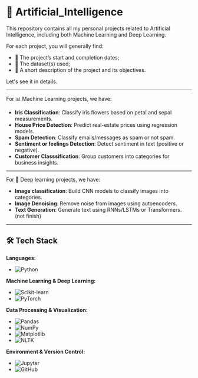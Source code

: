 # 🧠 Artificial_Intelligence

This repository contains all my personal projects related to Artificial Intelligence, including both Machine Learning and Deep Learning.

For each project, you will generally find:
  - 📅 The project’s start and completion dates;
  - 📂 The dataset(s) used;
  - 📝 A short description of the project and its objectives.

Let's see it in details.

---
For 📊 Machine Learning projects, we have:
  - **Iris Classification**: Classify iris flowers based on petal and sepal measurements.
  - **House Price Detection**: Predict real-estate prices using regression models.
  - **Spam Detection**: Classify emails/messages as spam or not spam.
  - **Sentiment or feelings Detection**: Detect sentiment in text (positive or negative).
  - **Customer Classsification**: Group customers into categories for business insights.

---
For 🤖 Deep learning projects, we have:
  - **Image classification**: Build CNN models to classify images into categories.
  - **Image Denoising**: Remove noise from images using autoencoders.
  - **Text Generation**: Generate text using RNNs/LSTMs or Transformers. (not finish)

---
## 🛠️ Tech Stack  

**Languages:**  
- ![Python](https://img.shields.io/badge/Python-3776AB?style=for-the-badge&logo=python&logoColor=white)

**Machine Learning & Deep Learning:**  
- ![Scikit-learn](https://img.shields.io/badge/Scikit--Learn-F7931E?style=for-the-badge&logo=scikitlearn&logoColor=white) 
- ![PyTorch](https://img.shields.io/badge/PyTorch-EE4C2C?style=for-the-badge&logo=pytorch&logoColor=white)

**Data Processing & Visualization:**  
- ![Pandas](https://img.shields.io/badge/Pandas-150458?style=for-the-badge&logo=pandas&logoColor=white)
- ![NumPy](https://img.shields.io/badge/NumPy-013243?style=for-the-badge&logo=numpy&logoColor=white)
- ![Matplotlib](https://img.shields.io/badge/Matplotlib-ffffff?style=for-the-badge&logo=plotly&logoColor=blue) 
- ![NLTK](https://img.shields.io/badge/NLTK-FF6600?style=for-the-badge&logo=nltk&logoColor=white)
  
**Environment & Version Control:**  
- ![Jupyter](https://img.shields.io/badge/Jupyter-F37626?style=for-the-badge&logo=jupyter&logoColor=white) 
- ![GitHub](https://img.shields.io/badge/GitHub-181717?style=for-the-badge&logo=github&logoColor=white)









